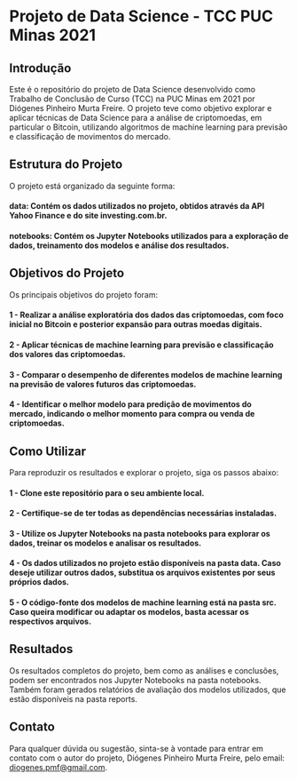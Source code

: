 # Projeto de Data Science - TCC PUC Minas 2021
## Introdução
Este é o repositório do projeto de Data Science desenvolvido como Trabalho de Conclusão de Curso (TCC) na PUC Minas em 2021 por Diógenes Pinheiro Murta Freire. O projeto teve como objetivo explorar e aplicar técnicas de Data Science para a análise de criptomoedas, em particular o Bitcoin, utilizando algoritmos de machine learning para previsão e classificação de movimentos do mercado.

## Estrutura do Projeto
O projeto está organizado da seguinte forma:

#### data: Contém os dados utilizados no projeto, obtidos através da API Yahoo Finance e do site investing.com.br.
#### notebooks: Contém os Jupyter Notebooks utilizados para a exploração de dados, treinamento dos modelos e análise dos resultados.

## Objetivos do Projeto
Os principais objetivos do projeto foram:

#### 1 - Realizar a análise exploratória dos dados das criptomoedas, com foco inicial no Bitcoin e posterior expansão para outras moedas digitais.
#### 2 - Aplicar técnicas de machine learning para previsão e classificação dos valores das criptomoedas.
#### 3 - Comparar o desempenho de diferentes modelos de machine learning na previsão de valores futuros das criptomoedas.
#### 4 - Identificar o melhor modelo para predição de movimentos do mercado, indicando o melhor momento para compra ou venda de criptomoedas.

## Como Utilizar
Para reproduzir os resultados e explorar o projeto, siga os passos abaixo:

#### 1 - Clone este repositório para o seu ambiente local.
#### 2 - Certifique-se de ter todas as dependências necessárias instaladas. 
#### 3 - Utilize os Jupyter Notebooks na pasta notebooks para explorar os dados, treinar os modelos e analisar os resultados.
#### 4 - Os dados utilizados no projeto estão disponíveis na pasta data. Caso deseje utilizar outros dados, substitua os arquivos existentes por seus próprios dados.
#### 5 - O código-fonte dos modelos de machine learning está na pasta src. Caso queira modificar ou adaptar os modelos, basta acessar os respectivos arquivos.

## Resultados
Os resultados completos do projeto, bem como as análises e conclusões, podem ser encontrados nos Jupyter Notebooks na pasta notebooks. Também foram gerados relatórios de avaliação dos modelos utilizados, que estão disponíveis na pasta reports.

## Contato
Para qualquer dúvida ou sugestão, sinta-se à vontade para entrar em contato com o autor do projeto, Diógenes Pinheiro Murta Freire, pelo email: diogenes.pmf@gmail.com.
